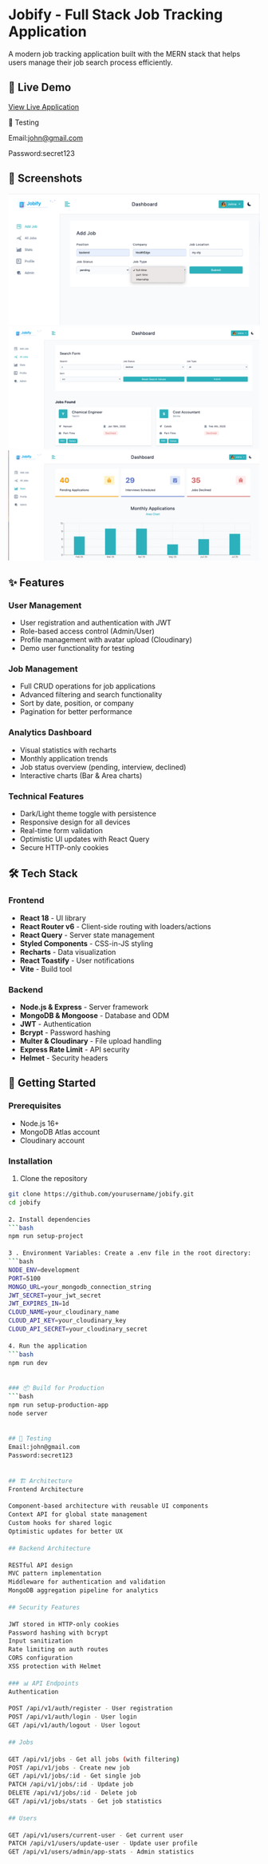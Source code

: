 # Jobify - Full Stack Job Tracking Application

A modern job tracking application built with the MERN stack that helps users manage their job search process efficiently.

## 🚀 Live Demo
[View Live Application](https://jobify-my-mern-project.onrender.com)

🧪 Testing

Email:john@gmail.com

Password:secret123


## 📸 Screenshots
![Dashboard](./screenshots/dashboard.png)
![Job List](./screenshots/job-list.png)
![Stats](./screenshots/stats.png)

## ✨ Features

### User Management
- User registration and authentication with JWT
- Role-based access control (Admin/User)
- Profile management with avatar upload (Cloudinary)
- Demo user functionality for testing

### Job Management
- Full CRUD operations for job applications
- Advanced filtering and search functionality
- Sort by date, position, or company
- Pagination for better performance

### Analytics Dashboard
- Visual statistics with recharts
- Monthly application trends
- Job status overview (pending, interview, declined)
- Interactive charts (Bar & Area charts)

### Technical Features
- Dark/Light theme toggle with persistence
- Responsive design for all devices
- Real-time form validation
- Optimistic UI updates with React Query
- Secure HTTP-only cookies

## 🛠️ Tech Stack

### Frontend
- **React 18** - UI library
- **React Router v6** - Client-side routing with loaders/actions
- **React Query** - Server state management
- **Styled Components** - CSS-in-JS styling
- **Recharts** - Data visualization
- **React Toastify** - User notifications
- **Vite** - Build tool

### Backend
- **Node.js & Express** - Server framework
- **MongoDB & Mongoose** - Database and ODM
- **JWT** - Authentication
- **Bcrypt** - Password hashing
- **Multer & Cloudinary** - File upload handling
- **Express Rate Limit** - API security
- **Helmet** - Security headers

## 🚦 Getting Started

### Prerequisites
- Node.js 16+
- MongoDB Atlas account
- Cloudinary account

### Installation

1. Clone the repository
```bash
git clone https://github.com/yourusername/jobify.git
cd jobify

2. Install dependencies
```bash
npm run setup-project

3 . Environment Variables: Create a .env file in the root directory:
```bash
NODE_ENV=development
PORT=5100
MONGO_URL=your_mongodb_connection_string
JWT_SECRET=your_jwt_secret
JWT_EXPIRES_IN=1d
CLOUD_NAME=your_cloudinary_name
CLOUD_API_KEY=your_cloudinary_key
CLOUD_API_SECRET=your_cloudinary_secret

4. Run the application
```bash
npm run dev


### 📦 Build for Production
```bash
npm run setup-production-app
node server


## 🧪 Testing
Email:john@gmail.com
Password:secret123


## 🏗️ Architecture
Frontend Architecture

Component-based architecture with reusable UI components
Context API for global state management
Custom hooks for shared logic
Optimistic updates for better UX

## Backend Architecture

RESTful API design
MVC pattern implementation
Middleware for authentication and validation
MongoDB aggregation pipeline for analytics

## Security Features

JWT stored in HTTP-only cookies
Password hashing with bcrypt
Input sanitization
Rate limiting on auth routes
CORS configuration
XSS protection with Helmet

### 📊 API Endpoints
Authentication

POST /api/v1/auth/register - User registration
POST /api/v1/auth/login - User login
GET /api/v1/auth/logout - User logout

## Jobs

GET /api/v1/jobs - Get all jobs (with filtering)
POST /api/v1/jobs - Create new job
GET /api/v1/jobs/:id - Get single job
PATCH /api/v1/jobs/:id - Update job
DELETE /api/v1/jobs/:id - Delete job
GET /api/v1/jobs/stats - Get job statistics

## Users

GET /api/v1/users/current-user - Get current user
PATCH /api/v1/users/update-user - Update user profile
GET /api/v1/users/admin/app-stats - Admin statistics


